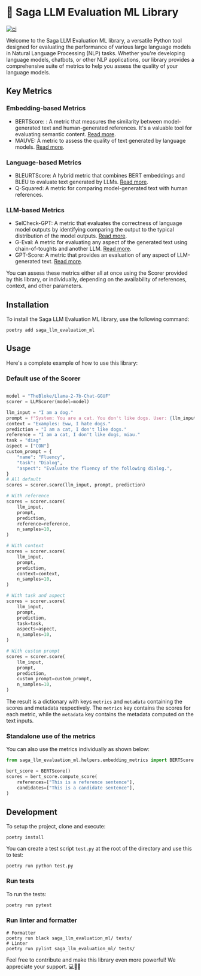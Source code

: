 # 🔮 Saga LLM Evaluation ML Library

[![ci](https://github.com/sagacify/saga-llm-evaluation-ml/actions/workflows/cd.yaml/badge.svg)](https://github.com/Sagacify/saga-llm-evaluation-ml/actions/workflows/cd.yaml)

Welcome to the Saga LLM Evaluation ML library, a versatile Python tool designed for evaluating the performance of various large language models in Natural Language Processing (NLP) tasks. Whether you're developing language models, chatbots, or other NLP applications, our library provides a comprehensive suite of metrics to help you assess the quality of your language models.

## Key Metrics
### Embedding-based Metrics
- BERTScore: : A metric that measures the similarity between model-generated text and human-generated references. It's a valuable tool for evaluating semantic content. [Read more](https://arxiv.org/pdf/1904.09675.pdf).
- MAUVE: A metric to assess the quality of text generated by language models. [Read more](https://arxiv.org/pdf/2212.14578.pdf).

### Language-based Metrics
- BLEURTScore: A hybrid metric that combines BERT embeddings and BLEU to evaluate text generated by LLMs. [Read more](https://arxiv.org/pdf/2004.04696.pdf).
- Q-Squared: A metric for comparing model-generated text with human references.

### LLM-based Metrics
- SelCheck-GPT: A metric that evaluates the correctness of language model outputs by identifying comparing the output to the typical distribution of the model outputs. [Read more](https://arxiv.org/pdf/2303.08896.pdf).
- G-Eval: A metric for evaluating any aspect of the generated text using chain-of-toughts and another LLM. [Read more](https://arxiv.org/pdf/2303.16634.pdf).
- GPT-Score: A metric that provides an evaluation of any aspect of LLM-generated text. [Read more](https://arxiv.org/pdf/2302.04166.pdf).
  
You can assess these metrics either all at once using the Scorer provided by this library, or individually, depending on the availability of references, context, and other parameters.

## Installation
To install the Saga LLM Evaluation ML library, use the following command:

```poetry add saga_llm_evaluation_ml```

## Usage
Here's a complete example of how to use this library:

### Default use of the Scorer
```python

model = "TheBloke/Llama-2-7b-Chat-GGUF"
scorer = LLMScorer(model=model)

llm_input = "I am a dog."
prompt = f"System: You are a cat. You don't like dogs. User: {llm_input}"
context = "Examples: Eww, I hate dogs."
prediction = "I am a cat, I don't like dogs."
reference = "I am a cat, I don't like dogs, miau."
task = "diag"
aspect = ["CON"]
custom_prompt = {
    "name": "Fluency",
    "task": "Dialog",
    "aspect": "Evaluate the fluency of the following dialog.",
}
# All default
scores = scorer.score(llm_input, prompt, prediction)

# With reference
scores = scorer.score(
    llm_input,
    prompt,
    prediction,
    reference=reference,
    n_samples=10,
)

# With context
scores = scorer.score(
    llm_input,
    prompt,
    prediction,
    context=context,
    n_samples=10,
)

# With task and aspect
scores = scorer.score(
    llm_input,
    prompt,
    prediction,
    task=task,
    aspects=aspect,
    n_samples=10,
)

# With custom prompt
scores = scorer.score(
    llm_input,
    prompt,
    prediction,
    custom_prompt=custom_prompt,
    n_samples=10,
)
```
The result is a dictionary with keys `metrics` and `metadata` containing the scores and metadata respectively.
The `metrics` key contains the scores for each metric, while the `metadata` key contains the metadata computed on the text inputs.


### Standalone use of the metrics
You can also use the metrics individually as shown below:
```python
from saga_llm_evaluation_ml.helpers.embedding_metrics import BERTScore

bert_score = BERTScore()
scores = bert_score.compute_score(
    references=["This is a reference sentence"],
    candidates=["This is a candidate sentence"],
)
```

## Development

To setup the project, clone and execute:

`poetry install`

You can create a test script `test.py` at the root of the directory and use this to test:

`poetry run python test.py`

### Run tests

To run the tests:

```sh
poetry run pytest
```

### Run linter and formatter

```
# Formatter
poetry run black saga_llm_evaluation_ml/ tests/
# Linter
poetry run pylint saga_llm_evaluation_ml/ tests/
```

Feel free to contribute and make this library even more powerful! We appreciate your support. 💻💪🏻